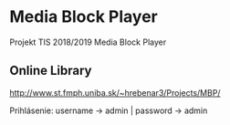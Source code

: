 # Media Block Player
Projekt TIS 2018/2019 Media Block Player


## Online Library

http://www.st.fmph.uniba.sk/~hrebenar3/Projects/MBP/

Prihlásenie: username -> admin | password -> admin
